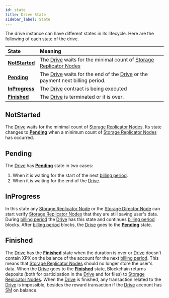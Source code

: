 ```yaml
---
id: state
title: Drive State
sidebar_label: State
---
```


The drive instance can have different states in its lifecycle. Here are the following of each state of the drive.

| State                                 | Meaning                                                                                                    |
| :------------------------------------ | :--------------------------------------------------------------------------------------------------------- |
| [**NotStarted**](state.md#notstarted) | The [Drive](overview.md) waits for the minimal count of [Storage Replicator Nodes](../../roles/replicator.md)           |
| [**Pending**](state.md#pending)       | The [Drive](overview.md) waits for the end of the [Drive](overview.md) or the payment next billing period. |
| [**InProgress**](state.md#inprogress) | The [Drive](overview.md) contract is being executed                                                        |
| [**Finished**](state.md#finished)     | The [Drive](overview.md) is terminated or it is over.                                                      |

## NotStarted

The [Drive](overview.md) waits for the minimal count of [Storage Replicator Nodes](../../roles/replicator.md). Its state changes to [**Pending**](state.md#pending) when a minimum count of [Storage Replicator Nodes](../../roles/replicator.md) has occurred.

## Pending

The [Drive](overview.md) has [**Pending**](state.md#pending) state in two cases:

1. When it is waiting for the start of the next [billing period](overview.md#billing-period).
2. When it is waiting for the end of the [Drive](overview.md).

## InProgress

In this state any [Storage Replicator Node](../../roles/replicator.md) or the [Storage Director Node](../../roles/owner.md) can start verify [Storage Replicator Nodes](../../roles/replicator.md) that they are still saving user's data. During [billing period](overview.md#billing-period) the [Drive](overview.md) has this state and continues [billing period](overview.md#billing-period) blocks. After [billing period](overview.md#billing-period) blocks, the [Drive](overview.md) goes to the [**Pending**](state.md#pending) state.

## Finished

The [Drive](overview.md) has the [**Finished**](state.md#finished) state when the duration is over or [Drive](overview.md) doesn't contain XPX on the balance of the account for the next [billing period](overview.md#billing-period). This means that [Storage Replicator Nodes](../../roles/replicator.md) should no longer store the user's data. When the [Drive](overview.md) goes to the [**Finished**](state.md#finished) state, Blockchain returns deposits (both for participation in the [Drive](overview.md) and for files) to [Storage Replicator Nodes](../../roles/replicator.md). When the [Drive](overview.md) is finished, any transaction related to the [Drive](overview.md) is impossible, besides the reward transaction if the [Drive](overview.md) account has [SM](../../getting_started/economy.md#sm) on balance.
